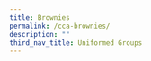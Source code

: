 ```yaml
---
title: Brownies
permalink: /cca-brownies/
description: ""
third_nav_title: Uniformed Groups
---
```

